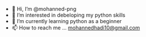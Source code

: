 - 👋 Hi, I’m @mohanned-png
- 👀 I’m interested in debeloping my python skills
- 🌱 I’m currently learning python as a beginner
- 📫 How to reach me ... mohannedhadi10@gmail.com

<!---
mohanned-png/mohanned-png is a ✨ special ✨ repository because its `README.md` (this file) appears on your GitHub profile.
You can click the Preview link to take a look at your changes.
--->
